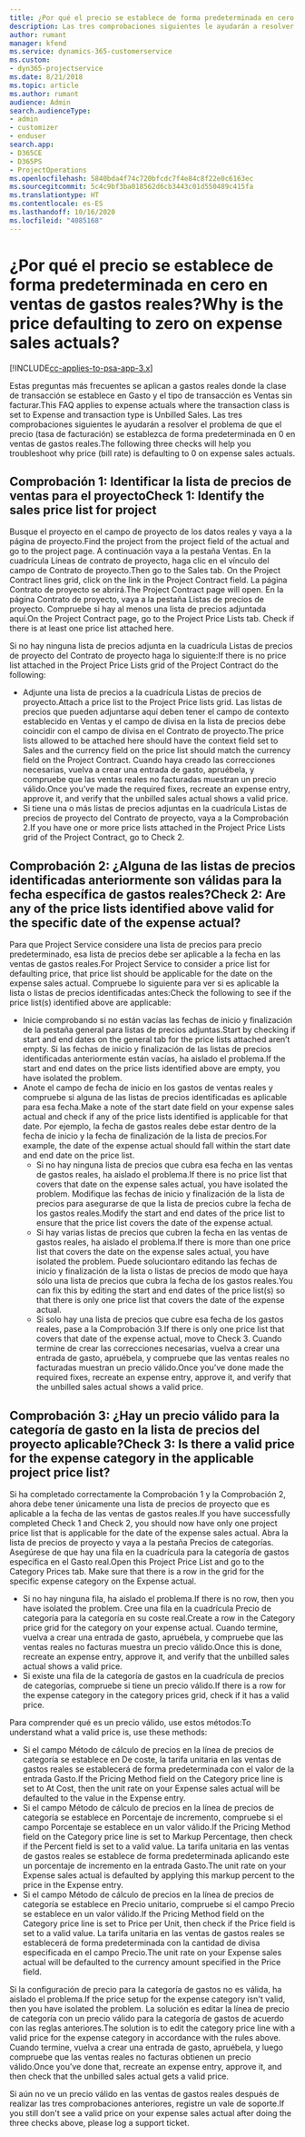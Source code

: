 ```yaml
---
title: ¿Por qué el precio se establece de forma predeterminada en cero en ventas de gastos reales?
description: Las tres comprobaciones siguientes le ayudarán a resolver el problema de que el precio se establezca de forma predeterminada en 0 en ventas de gastos reales.
author: rumant
manager: kfend
ms.service: dynamics-365-customerservice
ms.custom:
- dyn365-projectservice
ms.date: 8/21/2018
ms.topic: article
ms.author: rumant
audience: Admin
search.audienceType:
- admin
- customizer
- enduser
search.app:
- D365CE
- D365PS
- ProjectOperations
ms.openlocfilehash: 5840bda4f74c720bfcdc7f4e84c8f22e0c6163ec
ms.sourcegitcommit: 5c4c9bf3ba018562d6cb3443c01d550489c415fa
ms.translationtype: HT
ms.contentlocale: es-ES
ms.lasthandoff: 10/16/2020
ms.locfileid: "4085168"
---
```

# <a name="why-is-the-price-defaulting-to-zero-on-expense-sales-actuals"></a><span data-ttu-id="0e78f-103">¿Por qué el precio se establece de forma predeterminada en cero en ventas de gastos reales?</span><span class="sxs-lookup"><span data-stu-id="0e78f-103">Why is the price defaulting to zero on expense sales actuals?</span></span>

[!INCLUDE[cc-applies-to-psa-app-3.x](../includes/cc-applies-to-psa-app-3x.md)]

<span data-ttu-id="0e78f-104">Estas preguntas más frecuentes se aplican a gastos reales donde la clase de transacción se establece en Gasto y el tipo de transacción es Ventas sin facturar.</span><span class="sxs-lookup"><span data-stu-id="0e78f-104">This FAQ applies to expense actuals where the transaction class is set to Expense and transaction type is Unbilled Sales.</span></span> <span data-ttu-id="0e78f-105">Las tres comprobaciones siguientes le ayudarán a resolver el problema de que el precio (tasa de facturación) se establezca de forma predeterminada en 0 en ventas de gastos reales.</span><span class="sxs-lookup"><span data-stu-id="0e78f-105">The following three checks will help you troubleshoot why price (bill rate) is defaulting to 0 on expense sales actuals.</span></span>

## <a name="check-1-identify-the-sales-price-list-for-project"></a><span data-ttu-id="0e78f-106">Comprobación 1: Identificar la lista de precios de ventas para el proyecto</span><span class="sxs-lookup"><span data-stu-id="0e78f-106">Check 1: Identify the sales price list for project</span></span>

<span data-ttu-id="0e78f-107">Busque el proyecto en el campo de proyecto de los datos reales y vaya a la página de proyecto.</span><span class="sxs-lookup"><span data-stu-id="0e78f-107">Find the project from the project field of the actual and go to the project page.</span></span> <span data-ttu-id="0e78f-108">A continuación vaya a la pestaña Ventas. En la cuadrícula Líneas de contrato de proyecto, haga clic en el vínculo del campo de Contrato de proyecto.</span><span class="sxs-lookup"><span data-stu-id="0e78f-108">Then go to the Sales tab. On the Project Contract lines grid, click on the link in the Project Contract field.</span></span> <span data-ttu-id="0e78f-109">La página Contrato de proyecto se abrirá.</span><span class="sxs-lookup"><span data-stu-id="0e78f-109">The Project Contract page will open.</span></span> <span data-ttu-id="0e78f-110">En la página Contrato de proyecto, vaya a la pestaña Listas de precios de proyecto. Compruebe si hay al menos una lista de precios adjuntada aquí.</span><span class="sxs-lookup"><span data-stu-id="0e78f-110">On the Project Contract page, go to the Project Price Lists tab. Check if there is at least one price list attached here.</span></span>

<span data-ttu-id="0e78f-111">Si no hay ninguna lista de precios adjunta en la cuadrícula Listas de precios de proyecto del Contrato de proyecto haga lo siguiente:</span><span class="sxs-lookup"><span data-stu-id="0e78f-111">If there is no price list attached in the Project Price Lists grid of the Project Contract do the following:</span></span>

- <span data-ttu-id="0e78f-112">Adjunte una lista de precios a la cuadrícula Listas de precios de proyecto.</span><span class="sxs-lookup"><span data-stu-id="0e78f-112">Attach a price list to the Project Price lists grid.</span></span> <span data-ttu-id="0e78f-113">Las listas de precios que pueden adjuntarse aquí deben tener el campo de contexto establecido en Ventas y el campo de divisa en la lista de precios debe coincidir con el campo de divisa en el Contrato de proyecto.</span><span class="sxs-lookup"><span data-stu-id="0e78f-113">The price lists allowed to be attached here should have the context field set to Sales and the currency field on the price list should match the currency field on the Project Contract.</span></span> <span data-ttu-id="0e78f-114">Cuando haya creado las correcciones necesarias, vuelva a crear una entrada de gasto, apruébela, y compruebe que las ventas reales no facturadas muestran un precio válido.</span><span class="sxs-lookup"><span data-stu-id="0e78f-114">Once you’ve made the required fixes, recreate an expense entry, approve it, and verify that the unbilled sales actual shows a valid price.</span></span>
- <span data-ttu-id="0e78f-115">Si tiene una o más listas de precios adjuntas en la cuadrícula Listas de precios de proyecto del Contrato de proyecto, vaya a la Comprobación 2.</span><span class="sxs-lookup"><span data-stu-id="0e78f-115">If you have one or more price lists attached in the Project Price Lists grid of the Project Contract, go to Check 2.</span></span>

## <a name="check-2-are-any-of-the-price-lists-identified-above-valid-for-the-specific-date-of-the-expense-actual"></a><span data-ttu-id="0e78f-116">Comprobación 2: ¿Alguna de las listas de precios identificadas anteriormente son válidas para la fecha específica de gastos reales?</span><span class="sxs-lookup"><span data-stu-id="0e78f-116">Check 2: Are any of the price lists identified above valid for the specific date of the expense actual?</span></span>

<span data-ttu-id="0e78f-117">Para que Project Service considere una lista de precios para precio predeterminado, esa lista de precios debe ser aplicable a la fecha en las ventas de gastos reales.</span><span class="sxs-lookup"><span data-stu-id="0e78f-117">For Project Service to consider a price list for defaulting price, that price list should be applicable for the date on the expense sales actual.</span></span> <span data-ttu-id="0e78f-118">Compruebe lo siguiente para ver si es aplicable la lista o listas de precios identificadas antes:</span><span class="sxs-lookup"><span data-stu-id="0e78f-118">Check the following to see if the price list(s) identified above are applicable:</span></span>

- <span data-ttu-id="0e78f-119">Inicie comprobando si no están vacías las fechas de inicio y finalización de la pestaña general para listas de precios adjuntas.</span><span class="sxs-lookup"><span data-stu-id="0e78f-119">Start by checking if start and end dates on the general tab for the price lists attached aren’t empty.</span></span> <span data-ttu-id="0e78f-120">Si las fechas de inicio y finalización de las listas de precios identificadas anteriormente están vacías, ha aislado el problema.</span><span class="sxs-lookup"><span data-stu-id="0e78f-120">If the start and end dates on the price lists identified above are empty, you have isolated the problem.</span></span> 
- <span data-ttu-id="0e78f-121">Anote el campo de fecha de inicio en los gastos de ventas reales y compruebe si alguna de las listas de precios identificadas es aplicable para esa fecha.</span><span class="sxs-lookup"><span data-stu-id="0e78f-121">Make a note of the start date field on your expense sales actual and check if any of the price lists identified is applicable for that date.</span></span> <span data-ttu-id="0e78f-122">Por ejemplo, la fecha de gastos reales debe estar dentro de la fecha de inicio y la fecha de finalización de la lista de precios.</span><span class="sxs-lookup"><span data-stu-id="0e78f-122">For example, the date of the expense actual should fall within the start date and end date on the price list.</span></span> 
    - <span data-ttu-id="0e78f-123">Si no hay ninguna lista de precios que cubra esa fecha en las ventas de gastos reales, ha aislado el problema.</span><span class="sxs-lookup"><span data-stu-id="0e78f-123">If there is no price list that covers that date on the expense sales actual, you have isolated the problem.</span></span> <span data-ttu-id="0e78f-124">Modifique las fechas de inicio y finalización de la lista de precios para asegurarse de que la lista de precios cubre la fecha de los gastos reales.</span><span class="sxs-lookup"><span data-stu-id="0e78f-124">Modify the start and end dates of the price list to ensure that the price list covers the date of the expense actual.</span></span> 
    - <span data-ttu-id="0e78f-125">Si hay varias listas de precios que cubren la fecha en las ventas de gastos reales, ha aislado el problema.</span><span class="sxs-lookup"><span data-stu-id="0e78f-125">If there is more than one price list that covers the date on the expense sales actual, you have isolated the problem.</span></span> <span data-ttu-id="0e78f-126">Puede soluciontaro editando las fechas de inicio y finalización de la lista o listas de precios de modo que haya sólo una lista de precios que cubra la fecha de los gastos reales.</span><span class="sxs-lookup"><span data-stu-id="0e78f-126">You can fix this by editing the start and end dates of the price list(s) so that there is only one price list that covers the date of the expense actual.</span></span> 
    - <span data-ttu-id="0e78f-127">Si solo hay una lista de precios que cubre esa fecha de los gastos reales, pase a la Comprobación 3.</span><span class="sxs-lookup"><span data-stu-id="0e78f-127">If there is only one price list that covers that date of the expense actual, move to Check 3.</span></span>
<span data-ttu-id="0e78f-128">Cuando termine de crear las correcciones necesarias, vuelva a crear una entrada de gasto, apruébela, y compruebe que las ventas reales no facturadas muestran un precio válido.</span><span class="sxs-lookup"><span data-stu-id="0e78f-128">Once you’ve done made the required fixes, recreate an expense entry, approve it, and verify that the unbilled sales actual shows a valid price.</span></span>

## <a name="check-3-is-there-a-valid-price-for-the-expense-category-in-the-applicable-project-price-list"></a><span data-ttu-id="0e78f-129">Comprobación 3: ¿Hay un precio válido para la categoría de gasto en la lista de precios del proyecto aplicable?</span><span class="sxs-lookup"><span data-stu-id="0e78f-129">Check 3: Is there a valid price for the expense category in the applicable project price list?</span></span> 

<span data-ttu-id="0e78f-130">Si ha completado correctamente la Comprobación 1 y la Comprobación 2, ahora debe tener únicamente una lista de precios de proyecto que es aplicable a la fecha de las ventas de gastos reales.</span><span class="sxs-lookup"><span data-stu-id="0e78f-130">If you have successfully completed Check 1 and Check 2, you should now have only one project price list that is applicable for the date of the expense sales actual.</span></span> <span data-ttu-id="0e78f-131">Abra la lista de precios de proyecto y vaya a la pestaña Precios de categorías. Asegúrese de que hay una fila en la cuadrícula para la categoría de gastos específica en el Gasto real.</span><span class="sxs-lookup"><span data-stu-id="0e78f-131">Open this Project Price List and go to the Category Prices tab. Make sure that there is a row in the grid for the specific expense category on the Expense actual.</span></span>
 
- <span data-ttu-id="0e78f-132">Si no hay ninguna fila, ha aislado el problema.</span><span class="sxs-lookup"><span data-stu-id="0e78f-132">If there is no row, then you have isolated the problem.</span></span> <span data-ttu-id="0e78f-133">Cree una fila en la cuadrícula Precio de categoría para la categoría en su coste real.</span><span class="sxs-lookup"><span data-stu-id="0e78f-133">Create a row in the Category price grid for the category on your expense actual.</span></span> <span data-ttu-id="0e78f-134">Cuando termine, vuelva a crear una entrada de gasto, apruébela, y compruebe que las ventas reales no facturas muestra un precio válido.</span><span class="sxs-lookup"><span data-stu-id="0e78f-134">Once this is done, recreate an expense entry, approve it, and verify that the unbilled sales actual shows a valid price.</span></span> 
- <span data-ttu-id="0e78f-135">Si existe una fila de la categoría de gastos en la cuadrícula de precios de categorías, compruebe si tiene un precio válido.</span><span class="sxs-lookup"><span data-stu-id="0e78f-135">If there is a row for the expense category in the category prices grid, check if it has a valid price.</span></span>

<span data-ttu-id="0e78f-136">Para comprender qué es un precio válido, use estos métodos:</span><span class="sxs-lookup"><span data-stu-id="0e78f-136">To understand what a valid price is, use these methods:</span></span>

- <span data-ttu-id="0e78f-137">Si el campo Método de cálculo de precios en la línea de precios de categoría se establece en De coste, la tarifa unitaria en las ventas de gastos reales se establecerá de forma predeterminada con el valor de la entrada Gasto.</span><span class="sxs-lookup"><span data-stu-id="0e78f-137">If the Pricing Method field on the Category price line is set to At Cost, then the unit rate on your Expense sales actual will be defaulted to the value in the Expense entry.</span></span>
- <span data-ttu-id="0e78f-138">Si el campo Método de cálculo de precios en la línea de precios de categoría se establece en Porcentaje de incremento, compruebe si el campo Porcentaje se establece en un valor válido.</span><span class="sxs-lookup"><span data-stu-id="0e78f-138">If the Pricing Method field on the Category price line is set to Markup Percentage, then check if the Percent field is set to a valid value.</span></span> <span data-ttu-id="0e78f-139">La tarifa unitaria en las ventas de gastos reales se establece de forma predeterminada aplicando este un porcentaje de incremento en la entrada Gasto.</span><span class="sxs-lookup"><span data-stu-id="0e78f-139">The unit rate on your Expense sales actual is defaulted by applying this markup percent to the price in the Expense entry.</span></span>
- <span data-ttu-id="0e78f-140">Si el campo Método de cálculo de precios en la línea de precios de categoría se establece en Precio unitario, compruebe si el campo Precio se establece en un valor válido.</span><span class="sxs-lookup"><span data-stu-id="0e78f-140">If the Pricing Method field on the Category price line is set to Price per Unit, then check if the Price field is set to a valid value.</span></span> <span data-ttu-id="0e78f-141">La tarifa unitaria en las ventas de gastos reales se establecerá de forma predeterminada con la cantidad de divisa especificada en el campo Precio.</span><span class="sxs-lookup"><span data-stu-id="0e78f-141">The unit rate on your Expense sales actual will be defaulted to the currency amount specified in the Price field.</span></span>

<span data-ttu-id="0e78f-142">Si la configuración de precio para la categoría de gastos no es válida, ha aislado el problema.</span><span class="sxs-lookup"><span data-stu-id="0e78f-142">If the price setup for the expense category isn't valid, then you have isolated the problem.</span></span> <span data-ttu-id="0e78f-143">La solución es editar la línea de precio de categoría con un precio válido para la categoría de gastos de acuerdo con las reglas anteriores.</span><span class="sxs-lookup"><span data-stu-id="0e78f-143">The solution is to edit the category price line with a valid price for the expense category in accordance with the rules above.</span></span> <span data-ttu-id="0e78f-144">Cuando termine, vuelva a crear una entrada de gasto, apruébela, y luego compruebe que las ventas reales no facturas obtienen un precio válido.</span><span class="sxs-lookup"><span data-stu-id="0e78f-144">Once you’ve done that, recreate an expense entry, approve it, and then check that the unbilled sales actual gets a valid price.</span></span>

<span data-ttu-id="0e78f-145">Si aún no ve un precio válido en las ventas de gastos reales después de realizar las tres comprobaciones anteriores, registre un vale de soporte.</span><span class="sxs-lookup"><span data-stu-id="0e78f-145">If you still don't see a valid price on your expense sales actual after doing the three checks above, please log a support ticket.</span></span>


